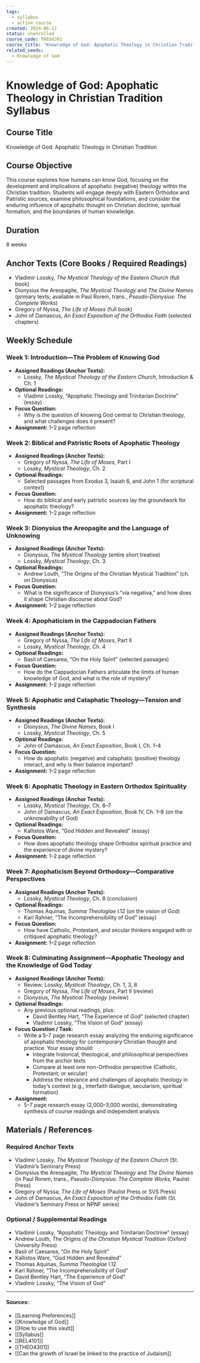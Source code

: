 ```yaml
---
tags:
  - syllabus
  - active_course
created: 2024-06-11
status: unenrolled
course_code: THEO4301
course_title: "Knowledge of God: Apophatic Theology in Christian Tradition"
related_seeds:
  - Knowledge of God
---
```


# Knowledge of God: Apophatic Theology in Christian Tradition Syllabus

## Course Title
Knowledge of God: Apophatic Theology in Christian Tradition

## Course Objective
This course explores how humans can know God, focusing on the development and implications of apophatic (negative) theology within the Christian tradition. Students will engage deeply with Eastern Orthodox and Patristic sources, examine philosophical foundations, and consider the enduring influence of apophatic thought on Christian doctrine, spiritual formation, and the boundaries of human knowledge.

## Duration
8 weeks

## Anchor Texts (Core Books / Required Readings)
- Vladimir Lossky, *The Mystical Theology of the Eastern Church* (full book)
- Dionysius the Areopagite, *The Mystical Theology* and *The Divine Names* (primary texts; available in Paul Rorem, trans., *Pseudo-Dionysius: The Complete Works*)
- Gregory of Nyssa, *The Life of Moses* (full book)
- John of Damascus, *An Exact Exposition of the Orthodox Faith* (selected chapters)

## Weekly Schedule

### Week 1: Introduction—The Problem of Knowing God
- **Assigned Readings (Anchor Texts):**  
  - Lossky, *The Mystical Theology of the Eastern Church*, Introduction & Ch. 1  
- **Optional Readings:**  
  - Vladimir Lossky, “Apophatic Theology and Trinitarian Doctrine” (essay)
- **Focus Question:**  
  - Why is the question of knowing God central to Christian theology, and what challenges does it present?
- **Assignment:** 1–2 page reflection

### Week 2: Biblical and Patristic Roots of Apophatic Theology
- **Assigned Readings (Anchor Texts):**  
  - Gregory of Nyssa, *The Life of Moses*, Part I  
  - Lossky, *Mystical Theology*, Ch. 2  
- **Optional Readings:**  
  - Selected passages from Exodus 3, Isaiah 6, and John 1 (for scriptural context)
- **Focus Question:**  
  - How do biblical and early patristic sources lay the groundwork for apophatic theology?
- **Assignment:** 1–2 page reflection

### Week 3: Dionysius the Areopagite and the Language of Unknowing
- **Assigned Readings (Anchor Texts):**  
  - Dionysius, *The Mystical Theology* (entire short treatise)  
  - Lossky, *Mystical Theology*, Ch. 3  
- **Optional Readings:**  
  - Andrew Louth, “The Origins of the Christian Mystical Tradition” (ch. on Dionysius)
- **Focus Question:**  
  - What is the significance of Dionysius’s “via negativa,” and how does it shape Christian discourse about God?
- **Assignment:** 1–2 page reflection

### Week 4: Apophaticism in the Cappadocian Fathers
- **Assigned Readings (Anchor Texts):**  
  - Gregory of Nyssa, *The Life of Moses*, Part II  
  - Lossky, *Mystical Theology*, Ch. 4  
- **Optional Readings:**  
  - Basil of Caesarea, “On the Holy Spirit” (selected passages)
- **Focus Question:**  
  - How do the Cappadocian Fathers articulate the limits of human knowledge of God, and what is the role of mystery?
- **Assignment:** 1–2 page reflection

### Week 5: Apophatic and Cataphatic Theology—Tension and Synthesis
- **Assigned Readings (Anchor Texts):**  
  - Dionysius, *The Divine Names*, Book I  
  - Lossky, *Mystical Theology*, Ch. 5  
- **Optional Readings:**  
  - John of Damascus, *An Exact Exposition*, Book I, Ch. 1–4
- **Focus Question:**  
  - How do apophatic (negative) and cataphatic (positive) theology interact, and why is their balance important?
- **Assignment:** 1–2 page reflection

### Week 6: Apophatic Theology in Eastern Orthodox Spirituality
- **Assigned Readings (Anchor Texts):**  
  - Lossky, *Mystical Theology*, Ch. 6–7  
  - John of Damascus, *An Exact Exposition*, Book IV, Ch. 1–8 (on the unknowability of God)
- **Optional Readings:**  
  - Kallistos Ware, “God Hidden and Revealed” (essay)
- **Focus Question:**  
  - How does apophatic theology shape Orthodox spiritual practice and the experience of divine mystery?
- **Assignment:** 1–2 page reflection

### Week 7: Apophaticism Beyond Orthodoxy—Comparative Perspectives
- **Assigned Readings (Anchor Texts):**  
  - Lossky, *Mystical Theology*, Ch. 8 (conclusion)  
- **Optional Readings:**  
  - Thomas Aquinas, *Summa Theologiae* I.12 (on the vision of God)  
  - Karl Rahner, “The Incomprehensibility of God” (essay)
- **Focus Question:**  
  - How have Catholic, Protestant, and secular thinkers engaged with or critiqued apophatic theology?
- **Assignment:** 1–2 page reflection

### Week 8: Culminating Assignment—Apophatic Theology and the Knowledge of God Today
- **Assigned Readings (Anchor Texts):**  
  - Review: Lossky, *Mystical Theology*, Ch. 1, 3, 8  
  - Gregory of Nyssa, *The Life of Moses*, Part II (review)  
  - Dionysius, *The Mystical Theology* (review)  
- **Optional Readings:**  
  - Any previous optional readings, plus:  
    - David Bentley Hart, “The Experience of God” (selected chapter)  
    - Vladimir Lossky, “The Vision of God” (essay)
- **Focus Question / Task:**  
  - Write a 5–7 page research essay analyzing the enduring significance of apophatic theology for contemporary Christian thought and practice. Your essay should:  
    - Integrate historical, theological, and philosophical perspectives from the anchor texts  
    - Compare at least one non-Orthodox perspective (Catholic, Protestant, or secular)  
    - Address the relevance and challenges of apophatic theology in today’s context (e.g., interfaith dialogue, secularism, spiritual formation)
- **Assignment:**  
  - 5–7 page research essay (2,000–3,000 words), demonstrating synthesis of course readings and independent analysis

## Materials / References

### Required Anchor Texts
- Vladimir Lossky, *The Mystical Theology of the Eastern Church* (St. Vladimir’s Seminary Press)
- Dionysius the Areopagite, *The Mystical Theology* and *The Divine Names* (in Paul Rorem, trans., *Pseudo-Dionysius: The Complete Works*, Paulist Press)
- Gregory of Nyssa, *The Life of Moses* (Paulist Press or SVS Press)
- John of Damascus, *An Exact Exposition of the Orthodox Faith* (St. Vladimir’s Seminary Press or NPNF series)

### Optional / Supplemental Readings
- Vladimir Lossky, “Apophatic Theology and Trinitarian Doctrine” (essay)
- Andrew Louth, *The Origins of the Christian Mystical Tradition* (Oxford University Press)
- Basil of Caesarea, “On the Holy Spirit”
- Kallistos Ware, “God Hidden and Revealed”
- Thomas Aquinas, *Summa Theologiae* I.12
- Karl Rahner, “The Incomprehensibility of God”
- David Bentley Hart, “The Experience of God”
- Vladimir Lossky, “The Vision of God”

---

#### Sources:

- [[Learning Preferences]]
- [[Knowledge of God]]
- [[How to use this vault]]
- [[Syllabus]]
- [[REL4101]]
- [[THEO4301]]
- [[Can the growth of Israel be linked to the practice of Judaism]]